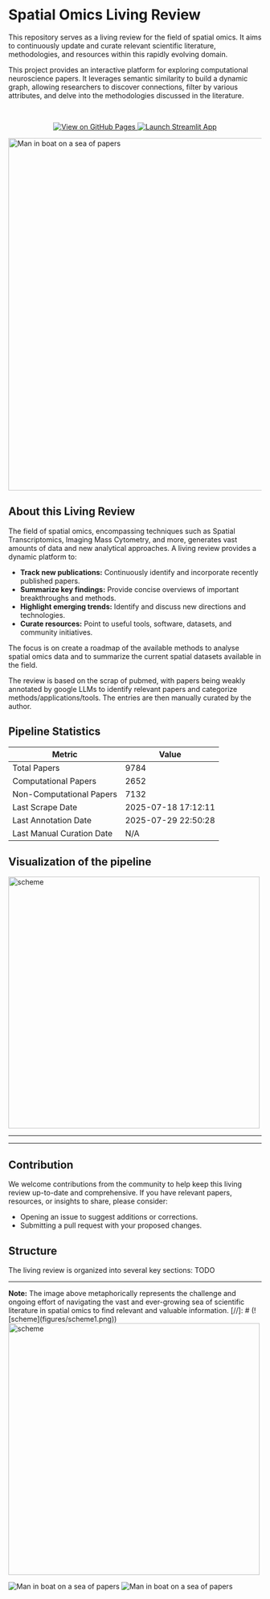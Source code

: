 # Spatial Omics Living Review

This repository serves as a living review for the field of spatial omics.
It aims to continuously update and curate relevant scientific literature, methodologies,
and resources within this rapidly evolving domain.

This project provides an interactive platform for exploring computational neuroscience papers. It leverages semantic similarity to build a dynamic graph, allowing researchers to discover connections, filter by various attributes, and delve into the methodologies discussed in the literature.

<br>

<p align="center">
  <a href="https://marta-seq.github.io/solr/" target="_blank">
    <img src="https://img.shields.io/badge/View_on_GitHub_Pages-2ea44f?style=for-the-badge&logo=github&logoColor=white" alt="View on GitHub Pages">
  </a>
  <a href="https://spatialomicslivereview.streamlit.app/" target="_blank">
    <img src="https://img.shields.io/badge/Launch_Streamlit_App-FF4B4B?style=for-the-badge&logo=streamlit&logoColor=white" alt="Launch Streamlit App">
  </a>
</p>


<img src="figures/img_2.png" alt="Man in boat on a sea of papers" width="700">



## About this Living Review

The field of spatial omics, encompassing techniques such as Spatial Transcriptomics,
Imaging Mass Cytometry, and more, generates vast amounts of data and new analytical approaches. A living review provides a dynamic platform to:

* **Track new publications:** Continuously identify and incorporate recently published papers.
* **Summarize key findings:** Provide concise overviews of important breakthroughs and methods.
* **Highlight emerging trends:** Identify and discuss new directions and technologies.
* **Curate resources:** Point to useful tools, software, datasets, and community initiatives.

The focus is on create a roadmap of the available methods to analyse spatial omics data and to
summarize the current spatial datasets available in the field.

The review is based on the scrap of pubmed, with papers being weakly annotated
by google LLMs to identify relevant papers and categorize methods/applications/tools.
The entries are then manually curated by the author.

## Pipeline Statistics

<!-- STATS_TABLE_START -->
| Metric | Value |
|---|---|
| Total Papers | 9784 |
| Computational Papers | 2652 |
| Non-Computational Papers | 7132 |
| Last Scrape Date | 2025-07-18 17:12:11 |
| Last Annotation Date | 2025-07-29 22:50:28 |
| Last Manual Curation Date | N/A |
<!-- STATS_TABLE_END -->

## Visualization of the pipeline 
<img src="figures/filegraph.svg" alt="scheme" width="500">

---



---

## Contribution

We welcome contributions from the community to help keep this living review up-to-date and comprehensive. If you have relevant papers, resources, or insights to share, please consider:

* Opening an issue to suggest additions or corrections.
* Submitting a pull request with your proposed changes.

## Structure

The living review is organized into several key sections:
TODO

---

**Note:** The image above metaphorically represents the challenge and ongoing
effort of navigating the vast and ever-growing sea of scientific literature in
spatial omics to find relevant and valuable information.
[//]: # (![scheme]&#40;figures/scheme1.png&#41;)
<img src="figures/scheme1.png" alt="scheme" width="500">

![Man in boat on a sea of papers](figures/img_1.png)
![Man in boat on a sea of papers](figures/img.png)